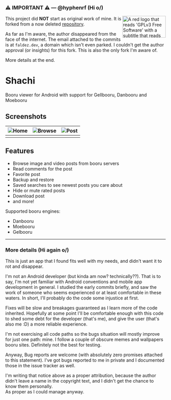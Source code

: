 ### ⚠️ IMPORTANT ⚠️ — @hyphenrf (Hi o/)

<img align="right" width="136" height="68" title="License Logo"
  src="https://www.gnu.org/graphics/gplv3-with-text-136x68.png"
  alt="A red logo that reads 'GPLv3 Free Software' with a subtitle that reads 'Free as in Freedom'">

This project did **NOT** start as original work of mine. It is forked from a now deleted
[repository](https://github.com/faldez/shachi).

As far as I'm aware, the author disappeared from the face of the internet. The email attached to the
commits is at `faldez.dev`, a domain which isn't even parked. I couldn't get the author approval (or
insights) for this fork. This is also the only fork I'm aware of.

More details at the end.

# Shachi

Booru viewer for Android with support for Gellbooru, Danbooru and Moebooru

## Screenshots

| ![Home](.github/screenshots/saved.webp) | ![Browse](.github/screenshots/browse.webp) | ![Post](.github/screenshots/post.webp) |
| --------------------------------------- | ------------------------------------------ | -------------------------------------- |
|                                         |                                            |                                        |

## Features
- Browse image and video posts from booru servers
- Read comments for the post
- Favorite post
- Backup and restore
- Saved searches to see newest posts you care about
- Hide or mute rated posts
- Download post
- and more!

Supported booru engines:
- Danbooru
- Moebooru
- Gelbooru

----

### More details (Hi again o/)

This is just an app that I found fits well with my needs, and didn't want it to rot and disappear.

I'm not an Android developer (but kinda am now? technically??). That is to say, I'm not yet familiar
with Android conventions and mobile app development in general. I studied the early commits briefly,
and saw the work of someone who seems experienced or at least comfortable in these waters. In short,
I'll probably do the code some injustice at first.

Fixes will be slow and breakages guaranteed as I learn more of the code inherited. Hopefully at some
point I'll be comfortable enough with this code to shed some debt for the developer (that's me), and
give the user (that's also me :D) a more reliable experience.

I'm not exercising all code paths so the bugs situation will mostly improve for just one path: mine.
I follow a couple of obscure memes and wallpapers booru sites. Definitely not the best for testing.

Anyway, Bug reports are welcome (with absolutely zero promises attached to this statement). I've got
bugs reported to me in private and I documented those in the issue tracker as well.

I'm writing that notice above as a proper attribution, because the author didn't leave a name in the
copyright text, and I didn't get the chance to know them personally.  
As proper as I could manage anyway.
